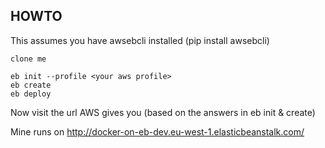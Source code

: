 ## HOWTO

This assumes you have awsebcli installed (pip install awsebcli)

    clone me

    eb init --profile <your aws profile>
    eb create    
    eb deploy

Now visit the url AWS gives you (based on the answers in eb init & create)

Mine runs on http://docker-on-eb-dev.eu-west-1.elasticbeanstalk.com/



